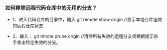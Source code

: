 

### 如何移除远程代码仓库中的无用的分支？
 * 1、进入代码仓库的目录中，输入
git remote show origin   //显示本地仓库追踪的远程仓库状态

* 2、输入：
git rimote prune origin   //清除所有失效的远程分支或根据提示杀手拿出特定失效的分支。